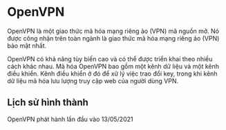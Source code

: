 # OpenVPN

OpenVPN là một giao thức mã hóa mạng riêng ảo (VPN) mã nguồn mở. Nó được công nhận trên toàn ngành là giao thức mã hóa mạng riêng ảo (VPN) bảo mật nhất.

OpenVPN có khả năng tùy biến cao và có thể được triển khai theo nhiều cách khác nhau. Mã hóa OpenVPN bao gồm một kênh dữ liệu và một kênh điều khiển. Kênh điều khiển ở đó để xử lý việc trao đổi key, trong khi kênh dữ liệu mã hóa lưu lượng truy cập web của người dùng VPN.

## Lịch sử hình thành
OpenVPN phát hành lần đầu vào 13/05/2021